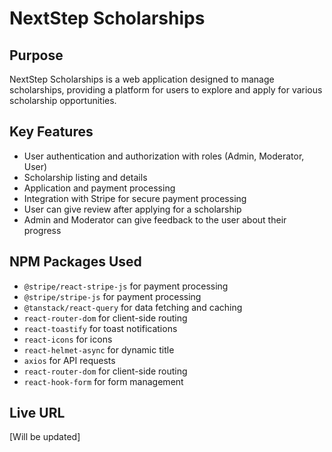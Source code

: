 # NextStep Scholarships

## Purpose

NextStep Scholarships is a web application designed to manage scholarships, providing a platform for users to explore and apply for various scholarship opportunities.

## Key Features

- User authentication and authorization with roles (Admin, Moderator, User)
- Scholarship listing and details
- Application and payment processing
- Integration with Stripe for secure payment processing
- User can give review after applying for a scholarship
- Admin and Moderator can give feedback to the user about their progress

## NPM Packages Used

- `@stripe/react-stripe-js` for payment processing
- `@stripe/stripe-js` for payment processing
- `@tanstack/react-query` for data fetching and caching
- `react-router-dom` for client-side routing
- `react-toastify` for toast notifications
- `react-icons` for icons
- `react-helmet-async` for dynamic title
- `axios` for API requests
- `react-router-dom` for client-side routing
- `react-hook-form` for form management

## Live URL

[Will be updated]
